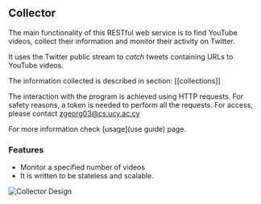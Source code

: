 ## Collector

The main functionality of this RESTful web service is to find YouTube
videos, collect their information and monitor their activity 
on Twitter. 

It uses the Twitter public stream to _catch_ tweets 
containing URLs to YouTube videos.

The information collected is described in section: [[collections]] 

The interaction with the program is achieved using HTTP requests.
For safety reasons, a token is needed to perform all the requests.
For access, please contact zgeorg03@cs.ucy.ac.cy

For more information check [usage](use guide) page.

### Features
* Monitor a specified number of videos
* It is written to be stateless and scalable.

![Collector Design](https://github.com/zgeorg03/yttresearch-service/blob/master/video-tweets-collector/img/video-tweets-collector-design.png)